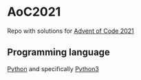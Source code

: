 # AoC2021
Repo with solutions for [Advent of Code 2021](https://adventofcode.com/2021)

## Programming language
[Python](https://www.python.org/) and specifically [Python3](https://www.python.org/downloads/release/python-3100/)
